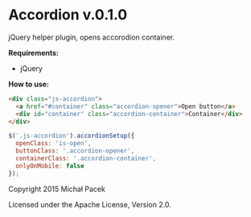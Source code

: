 # Accordion v.0.1.0

jQuery helper plugin, opens accorodion container.

**Requirements:**

* jQuery

**How to use:**

``` HTML
<div class="js-accordion">
  <a href="#container" class="accordion-opener">Open button</a>
  <div id="container" class="accordion-container">Container</div>
</div>
```

``` JavaScript
$('.js-accordion').accordionSetup({
  openClass: 'is-open',
  buttonClass: '.accordion-opener',
  containerClass: '.accordion-container',
  onlyOnMobile: false
});
```

Copyright 2015 Michał Pacek

Licensed under the Apache License, Version 2.0.
